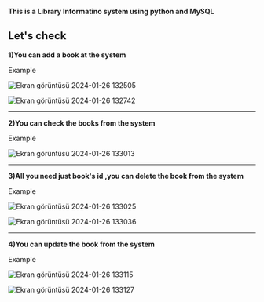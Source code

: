 **This is a Library Informatino system using python and MySQL**

Let's check 
------------------------------------------------------------------------------------------------------------------------------------------------------------------------------------------------------

**1)You can add a book at the system**



Example


![Ekran görüntüsü 2024-01-26 132505](https://github.com/soykuvvetberat34/Library-Information-System_Python_MySQL/assets/69586522/263c6e71-04dc-4904-8d75-ffef6576ee27)




![Ekran görüntüsü 2024-01-26 132742](https://github.com/soykuvvetberat34/Library-Information-System_Python_MySQL/assets/69586522/a6690d79-6bab-45bf-aaf9-3c5d055178a1)


------------------------------------------------------------------------------------------------------------------------------------------------------------------------------------------------------

**2)You can check the books from the system**


Example


![Ekran görüntüsü 2024-01-26 133013](https://github.com/soykuvvetberat34/Library-Information-System_Python_MySQL/assets/69586522/98062e44-4663-4826-b9cc-e9a2167a5aad)



------------------------------------------------------------------------------------------------------------------------------------------------------------------------------------------------------

**3)All you need just book's id ,you can delete the book from the system**


Example 


![Ekran görüntüsü 2024-01-26 133025](https://github.com/soykuvvetberat34/Library-Information-System_Python_MySQL/assets/69586522/b1249a17-d2bb-49fd-9e28-558754f0d8bc)



![Ekran görüntüsü 2024-01-26 133036](https://github.com/soykuvvetberat34/Library-Information-System_Python_MySQL/assets/69586522/a889afef-eecd-4b24-966e-0d4d7f86afd1)



------------------------------------------------------------------------------------------------------------------------------------------------------------------------------------------------------

**4)You can update the book from the system**

Example 


![Ekran görüntüsü 2024-01-26 133115](https://github.com/soykuvvetberat34/Library-Information-System_Python_MySQL/assets/69586522/030572fb-c152-41d3-93c7-f397fe40f1f9)




![Ekran görüntüsü 2024-01-26 133127](https://github.com/soykuvvetberat34/Library-Information-System_Python_MySQL/assets/69586522/f685c90c-2cc2-40d2-ad2d-1df21958f29b)

